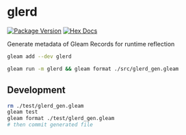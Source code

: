 # glerd

[![Package Version](https://img.shields.io/hexpm/v/glerd)](https://hex.pm/packages/glerd)
[![Hex Docs](https://img.shields.io/badge/hex-docs-ffaff3)](https://hexdocs.pm/glerd/)

Generate metadata of Gleam Records for runtime reflection

```sh
gleam add --dev glerd
```
```sh
gleam run -m glerd && gleam format ./src/glerd_gen.gleam
```

## Development

```sh
rm ./test/glerd_gen.gleam
gleam test
gleam format ./test/glerd_gen.gleam
# then commit generated file
```
